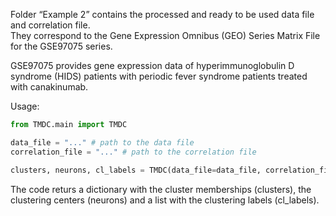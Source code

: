 Folder “Example 2” contains the processed and ready to be used data file and correlation file.  
They correspond to the Gene Expression Omnibus (GEO) Series Matrix File for the GSE97075 series.  

GSE97075 provides gene expression data of hyperimmunoglobulin D syndrome (HIDS) patients with periodic fever syndrome patients treated with canakinumab.


Usage:  
```python
from TMDC.main import TMDC

data_file = "..." # path to the data file
correlation_file = "..." # path to the correlation file

clusters, neurons, cl_labels = TMDC(data_file=data_file, correlation_file=correlation_file, n_neurons=-1, max_n_neurons=5)
```  

The code returs a dictionary with the cluster memberships (clusters),  the clustering centers (neurons) and a list with the clustering labels (cl_labels).

